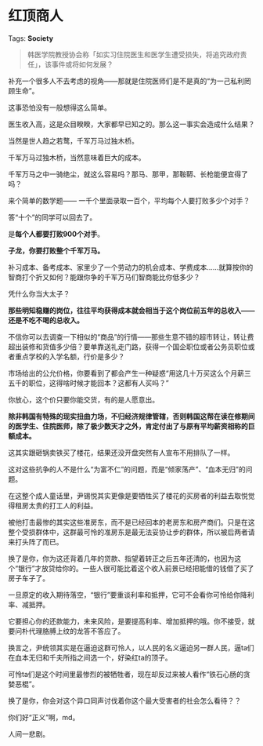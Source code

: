 # 红顶商人

Tags: **Society**

> 韩医学院教授协会称「如实习住院医生和医学生遭受损失，将追究政府责任」，该事件或将如何发展？



补充一个很多人不去考虑的视角——那就是住院医师们是不是真的“为一己私利罔顾生命”。

这事恐怕没有一般想得这么简单。

医生收入高，这是众目睽睽，大家都早已知之的。那么这一事实会造成什么结果？

当然是世人趋之若鹜，千军万马过独木桥。

千军万马过独木桥，当然意味着巨大的成本。

千军万马之中一骑绝尘，就这么容易吗？那马、那甲，那鞍鞯、长枪能便宜得了吗？

来个简单的数学题—— 一千个里面录取一百个，平均每个人要打败多少个对手？

  


  


  


  


  


  


  


  


答“十个”的同学可以回去了。

  


  


  


  


  


是**每个人都要打败900个对手**。

**子龙，你要打败整个千军万马。**

  


补习成本、备考成本、家里少了一个劳动力的机会成本、学费成本……就算按你的智商打个折又如何？能跟你争的千军万马们智商能比你低多少？

凭什么你当大太子？

  


**那些明知稳赚的岗位，往往平均获得成本就会相当于这个岗位前五年的总收入——还是不吃不喝的总收入。**

不信你可以去调查一下相似的“商品”的行情——那些生意不错的超市转让，转让费超出装修和货值多少倍？要单靠送礼走门路，获得一个国企职位或者公务员职位或者重点学校的入学名额，行价是多少？

市场给出的公允价格，你要看到了都会产生一种疑惑“用这几十万买这么个月薪三五千的职位，这得啥时候才能回本？这都有人买吗？”

你放心，这个价只要你能交货，有的是人愿意出。

**除非韩国有特殊的现实扭曲力场，不归经济规律管辖，否则韩国这帮在读在修期间的医学生、住院医师，除了极少数天才之外，肯定付出了与原有平均薪资相称的巨额成本。**

这其实跟砸锅卖铁买了楼花，结果还没开盘突然有人宣布不用排队了一样。

这对这些抗争的人不是什么“为富不仁”的问题，而是“倾家荡产”、“血本无归”的问题。

在这整个成人童话里，尹锡悦其实更像是要牺牲买了楼花的买房者的利益去取悦觉得租房太贵的打工人的利益。

被他打击最惨的其实这些准房东，而不是已经回本的老房东和房产商们。只是在这整个受损群体中，这群最可怜的准房东是最无法妥协让步的群体，所以被后两者请来打头阵了而已。

换了是你，你为这还背着几年的贷款、指望着转正之后五年还清的，也因为这个“银行”才放贷给你的。一些人很可能比着这个收入前景已经把能借的钱借了买了房子车子了。

一旦原定的收入期待落空，“银行”要重谈利率和抵押，它可不会看你可怜给你降利率、减抵押。

它要担心你的还款能力，未来风险，是要提高利率、增加抵押的哦。你不接受，就要问朴代理胳膊上纹的龙答不答应了。

换言之，尹统领其实是在逼迫这群可怜人，以人民的名义逼迫另一群人民，逼ta们在血本无归和千夫所指之间选一个，好染红ta的顶子。

可怜ta们是这个时间里最惨烈的被牺牲者，现在却反过来被人看作“铁石心肠的贪婪恶棍”。

换了是你，你会对这个异口同声讨伐着你这个最大受害者的社会怎么看待？？

你们好“正义”啊，md。

人间一悲剧。



